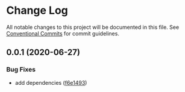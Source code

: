# Change Log

All notable changes to this project will be documented in this file.
See [Conventional Commits](https://conventionalcommits.org) for commit guidelines.

## 0.0.1 (2020-06-27)


### Bug Fixes

* add dependencies ([f6e1493](https://github.com/oriworks/typescript-react-components/commit/f6e14934f0b2ebc8243744824e9294266fdbfbc6))
